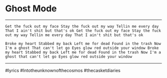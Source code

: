 # Ghost Mode

---

``Get the fuck out my face
Stay the fuck out my way
Tellin me every day
That I ain't shit but that's ok
Get the fuck out my face
Stay the fuck out my way
Tellin me every day
That I ain't shit but that's ok``

``Broke my heart
Stabbed my back
Left me for dead
Found in the trash
Now I'm a ghost
That can't let go
Eyes glow red outside your window
Broke my heart
Stabbed my back
Left me for dead
Found in the trash
Now I'm a ghost that can't let go
Eyes glow red outside your window``

---

#lyrics #Intotheunknownofthecosmos #thecasketdiaries 